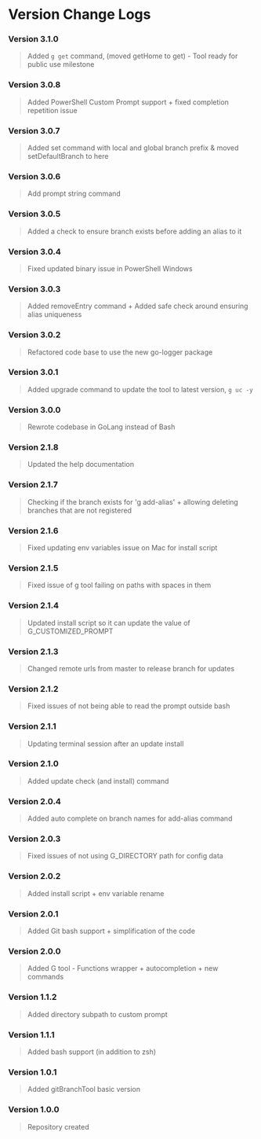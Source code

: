 # Version Change Logs

### Version 3.1.0
> Added `g get` command, (moved getHome to get) - Tool ready for public use milestone

### Version 3.0.8
> Added PowerShell Custom Prompt support + fixed completion repetition issue 

### Version 3.0.7
> Added set command with local and global branch prefix & moved setDefaultBranch to here

### Version 3.0.6
> Add prompt string command

### Version 3.0.5
> Added a check to ensure branch exists before adding an alias to it

### Version 3.0.4
> Fixed updated binary issue in PowerShell Windows

### Version 3.0.3
> Added removeEntry command + Added safe check around ensuring alias uniqueness

### Version 3.0.2
> Refactored code base to use the new go-logger package

### Version 3.0.1
> Added upgrade command to update the tool to latest version, `g uc -y`

### Version 3.0.0
> Rewrote codebase in GoLang instead of Bash

### Version 2.1.8
> Updated the help documentation

### Version 2.1.7
> Checking if the branch exists for 'g add-alias' + allowing deleting branches that are not registered

### Version 2.1.6
> Fixed updating env variables issue on Mac for install script

### Version 2.1.5
> Fixed issue of g tool failing on paths with spaces in them

### Version 2.1.4
> Updated install script so it can update the value of G_CUSTOMIZED_PROMPT

### Version 2.1.3
> Changed remote urls from master to release branch for updates

### Version 2.1.2
> Fixed issues of not being able to read the prompt outside bash

### Version 2.1.1
> Updating terminal session after an update install

### Version 2.1.0
> Added update check (and install) command

### Version 2.0.4
> Added auto complete on branch names for add-alias command

### Version 2.0.3
> Fixed issues of not using G_DIRECTORY path for config data

### Version 2.0.2
> Added install script + env variable rename

### Version 2.0.1
> Added Git bash support + simplification of the code

### Version 2.0.0
> Added G tool - Functions wrapper + autocompletion + new commands

### Version 1.1.2
> Added directory subpath to custom prompt

### Version 1.1.1
> Added bash support (in addition to zsh)

### Version 1.0.1
> Added gitBranchTool basic version

### Version 1.0.0
> Repository created
